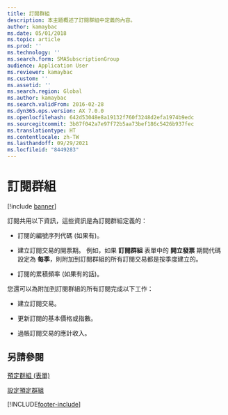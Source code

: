 ```yaml
---
title: 訂閱群組
description: 本主題概述了訂閱群組中定義的內容。
author: kamaybac
ms.date: 05/01/2018
ms.topic: article
ms.prod: ''
ms.technology: ''
ms.search.form: SMASubscriptionGroup
audience: Application User
ms.reviewer: kamaybac
ms.custom: ''
ms.assetid: ''
ms.search.region: Global
ms.author: kamaybac
ms.search.validFrom: 2016-02-28
ms.dyn365.ops.version: AX 7.0.0
ms.openlocfilehash: 642d53048e8a19132f760f3248d2efa1974b9edc
ms.sourcegitcommit: 3b87f042a7e97f72b5aa73bef186c5426b937fec
ms.translationtype: HT
ms.contentlocale: zh-TW
ms.lasthandoff: 09/29/2021
ms.locfileid: "8449283"
---
```

# <a name="subscription-groups"></a>訂閱群組    

[!include [banner](../includes/banner.md)]


訂閱共用以下資訊，這些資訊是為訂閱群組定義的：

  - 訂閱的編號序列代碼 (如果有)。

  - 建立訂閱交易的開票期。 例如，如果 **訂閱群組** 表單中的 **開立發票** 期間代碼設定為 **每季**，則附加到訂閱群組的所有訂閱交易都是按季度建立的。

  - 訂閱的累積頻率 (如果有的話)。

您還可以為附加到訂閱群組的所有訂閱完成以下工作：

  - 建立訂閱交易。

  - 更新訂閱的基本價格或指數。

  - 過帳訂閱交易的應計收入。

## <a name="see-also"></a>另請參閱

[預定群組 (表單)](https://technet.microsoft.com/library/aa553150\(v=ax.60\))

[設定預定群組](set-up-subscription-groups.md)

  




[!INCLUDE[footer-include](../../includes/footer-banner.md)]